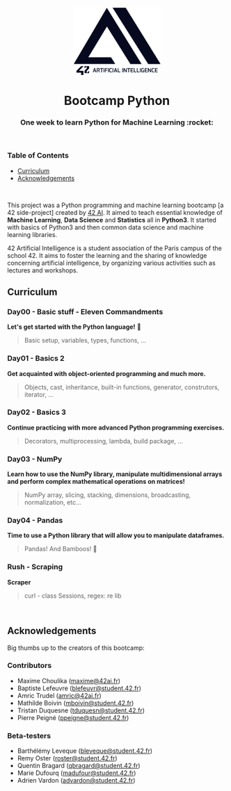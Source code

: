 <p align="center">
  <img src="https://raw.githubusercontent.com/42-AI/bootcamp_python/master/tools/logo_v4_noir.png" width="200" alt="42 AI Logo" />
</p>

<h1 align="center">
  Bootcamp Python
</h1>
<h3 align="center">
  One week to learn Python for Machine Learning :rocket:
</h3>
<br/>


### Table of Contents

- [Curriculum](#curriculum)
- [Acknowledgements](#acknowledgements)
<br/>

This project was a Python programming and machine learning bootcamp [a 42 side-project] created by [42 AI](http://www.42ai.fr).
It aimed to teach essential knowledge of **Machine Learning**, **Data Science** and **Statistics** all in **Python3**.
It started with basics of Python3 and then common data science and machine learning libraries.

42 Artificial Intelligence is a student association of the Paris campus of the school 42. 
It aims to foster the learning and the sharing of knowledge concerning artificial intelligence, by organizing various activities such as lectures and workshops.
<br/>


## Curriculum

### Day00 - Basic stuff - Eleven Commandments
**Let's get started with the Python language!** :snake:
> Basic setup, variables, types, functions, ...

### Day01 - Basics 2
**Get acquainted with object-oriented programming and much more.**
> Objects, cast, inheritance, built-in functions, generator, construtors, iterator, ...

### Day02 - Basics 3
**Continue practicing with more advanced Python programming exercises.**
> Decorators, multiprocessing, lambda, build package, ...

### Day03 - NumPy
**Learn how to use the NumPy library, manipulate multidimensional arrays and perform complex mathematical operations on matrices!**
> NumPy array, slicing, stacking, dimensions, broadcasting, normalization, etc...

### Day04 - Pandas
**Time to use a Python library that will allow you to manipulate dataframes.**
> Pandas! And Bamboos! :panda_face:

### Rush - Scraping
**Scraper**
> curl - class Sessions, regex: re lib
<br/>

## Acknowledgements

Big thumbs up to the creators of this bootcamp:

### Contributors

* Maxime Choulika (maxime@42ai.fr)
* Baptiste Lefeuvre (blefeuvr@student.42.fr)
* Amric Trudel (amric@42ai.fr)
* Mathilde Boivin (mboivin@student.42.fr)
* Tristan Duquesne (tduquesn@student.42.fr)
* Pierre Peigné (ppeigne@student.42.fr)

### Beta-testers

* Barthélémy Leveque (bleveque@student.42.fr)
* Remy Oster (roster@student.42.fr)
* Quentin Bragard (qbragard@student.42.fr)
* Marie Dufourq (madufour@student.42.fr)
* Adrien Vardon (advardon@student.42.fr)
